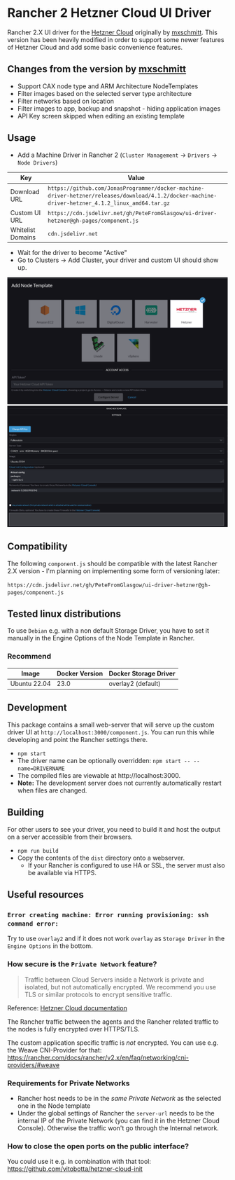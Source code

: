 # Rancher 2 Hetzner Cloud UI Driver

Rancher 2.X UI driver for the [Hetzner Cloud](https://www.hetzner.de/cloud) originally by [mxschmitt](https://github.com/mxschmitt/ui-driver-hetzner). This version has been heavily modified in order to support some newer features of Hetzner Cloud and add some basic convenience features.

## Changes from the version by [mxschmitt](https://github.com/mxschmitt/ui-driver-hetzner)

* Support CAX node type and ARM Architecture NodeTemplates
* Filter images based on the selected server type architecture
* Filter networks based on location
* Filter images to app, backup and snapshot - hiding application images
* API Key screen skipped when editing an existing template

## Usage

* Add a Machine Driver in Rancher 2 (`Cluster Management` -> `Drivers` -> `Node Drivers`)

| Key | Value |
| --- | ----- |
| Download URL | `https://github.com/JonasProgrammer/docker-machine-driver-hetzner/releases/download/4.1.2/docker-machine-driver-hetzner_4.1.2_linux_amd64.tar.gz` |
| Custom UI URL | `https://cdn.jsdelivr.net/gh/PeteFromGlasgow/ui-driver-hetzner@gh-pages/component.js` |
| Whitelist Domains |  `cdn.jsdelivr.net` |

* Wait for the driver to become "Active"
* Go to Clusters -> Add Cluster, your driver and custom UI should show up.

![Authentication screen](docs/authentication-screen.png)
![Configuration screen](docs/configuration-screen.png)

## Compatibility

The following `component.js` should be compatible with the latest Rancher 2.X version - I'm planning on implementing some form of versioning later:

`https://cdn.jsdelivr.net/gh/PeteFromGlasgow/ui-driver-hetzner@gh-pages/component.js`

## Tested linux distributions

To use `Debian` e.g. with a non default Storage Driver, you have to set it manually in the Engine Options of the Node Template in Rancher.

### Recommend

| Image        | Docker Version                     | Docker Storage Driver  |
|--------------|------------------------------------|------------------------|
| Ubuntu 22.04 | 23.0                               | overlay2 (default)     |
## Development

This package contains a small web-server that will serve up the custom driver UI at `http://localhost:3000/component.js`. You can run this while developing and point the Rancher settings there.
* `npm start`
* The driver name can be optionally overridden: `npm start -- --name=DRIVERNAME`
* The compiled files are viewable at http://localhost:3000.
* **Note:** The development server does not currently automatically restart when files are changed.

## Building

For other users to see your driver, you need to build it and host the output on a server accessible from their browsers.

* `npm run build`
* Copy the contents of the `dist` directory onto a webserver.
  * If your Rancher is configured to use HA or SSL, the server must also be available via HTTPS.

## Useful resources

### `Error creating machine: Error running provisioning: ssh command error:`

Try to use `overlay2` and if it does not work `overlay` as `Storage Driver` in the `Engine Options` in the bottom.

### How secure is the `Private Network` feature?

> Traffic between Cloud Servers inside a Network is private and isolated, but not automatically encrypted. We recommend you use TLS or similar protocols to encrypt sensitive traffic.

Reference: [Hetzner Cloud documentation](https://wiki.hetzner.de/index.php/CloudServer/en#Is_traffic_inside_Hetzner_Cloud_Networks_encrypted.3F)

The Rancher traffic between the agents and the Rancher related traffic to the nodes is fully encrypted over HTTPS/TLS.

The custom application specific traffic is *not* encrypted. You can use e.g. the Weave CNI-Provider for that: https://rancher.com/docs/rancher/v2.x/en/faq/networking/cni-providers/#weave

### Requirements for Private Networks

- Rancher host needs to be in the *same Private Network* as the selected one in the Node template
- Under the global settings of Rancher the `server-url` needs to be the internal IP of the Private Network (you can find it in the Hetzner Cloud Console). Otherwise the traffic won't go through the Internal network.

### How to close the open ports on the public interface?

You could use it e.g. in combination with that tool: https://github.com/vitobotta/hetzner-cloud-init
